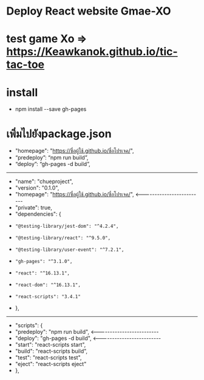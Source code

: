 # Deploy React website Gmae-XO 
# test game Xo  => https://Keawkanok.github.io/tic-tac-toe 
 # install 
- npm install --save gh-pages
 
 # เพิ่มไปยังpackage.json
- "homepage": "https://ชื่อผู้ใช้.github.io/ชื่อโปรเจค/",  
- “predeploy”: “npm run build”,
- “deploy”: “gh-pages -d build”,

----------------------------------------------------------------------------------------------------
- "name": "chueproject",
-  "version": "0.1.0",
-   "homepage": "https://ชื่อผู้ใช้.github.io/ชื่อโปรเจค/",   <-------------------------
-   "private": true,
-   "dependencies": {
-     "@testing-library/jest-dom": "^4.2.4",
-     "@testing-library/react": "^9.5.0",
-     "@testing-library/user-event": "^7.2.1",
-     "gh-pages": "^3.1.0",
-     "react": "^16.13.1",
-     "react-dom": "^16.13.1",
-     "react-scripts": "3.4.1"
-   },

-----------------------------------------------------------------------------------------------------
- "scripts": {
-  "predeploy": "npm run build",    <-------------------------
-  "deploy": "gh-pages -d build",   <-------------------------
-  "start": "react-scripts start",
-  "build": "react-scripts build",
-  "test": "react-scripts test",
-  "eject": "react-scripts eject"
- },

